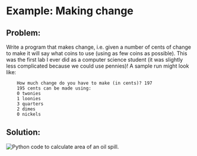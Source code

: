 # Example: Making change

## Problem:

Write a program that makes change, i.e. given a number of cents of change to make it will say what coins to use (using as few coins as possible). This was the first lab I ever did as a computer science student (it was slightly less complicated because we could use pennies)! A sample run might look like:

```plaintext
    How much change do you have to make (in cents)? 197
    195 cents can be made using:
    0 twonies
    1 loonies
    3 quarters
    2 dimes
    0 nickels
```

## Solution:

![Python code to calculate area of an oil
spill.](19_change_making.py.png)